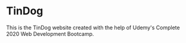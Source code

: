 # TinDog
This is the TinDog website created with the help of Udemy's Complete 2020 Web Development Bootcamp.
